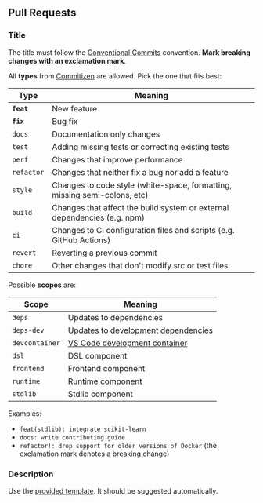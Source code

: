 ## Pull Requests

### Title

The title must follow the [Conventional Commits](https://www.conventionalcommits.org/en/v1.0.0/) convention. **Mark breaking changes with an exclamation mark**.

All **types** from [Commitizen](https://github.com/commitizen/conventional-commit-types/blob/master/index.json) are allowed. Pick the one that fits best:

| Type | Meaning |
|------|---------|
| **`feat`** | New feature |
| **`fix`** | Bug fix |
| `docs` | Documentation only changes |
| `test` | Adding missing tests or correcting existing tests |
| `perf` | Changes that improve performance |
| `refactor` | Changes that neither fix a bug nor add a feature |
| `style` | Changes to code style (white-space, formatting, missing semi-colons, etc) |
| `build` | Changes that affect the build system or external dependencies (e.g. npm) |
| `ci` | Changes to CI configuration files and scripts (e.g. GitHub Actions) |
| `revert` | Reverting a previous commit |
| `chore` | Other changes that don't modify src or test files |

Possible **scopes** are:

| Scope | Meaning |
|------|---------|
| `deps` | Updates to dependencies |
| `deps-dev` | Updates to development dependencies |
| `devcontainer` | [VS Code development container](https://code.visualstudio.com/docs/remote/containers) |
| `dsl` | DSL component |
| `frontend` | Frontend component |
| `runtime` | Runtime component |
| `stdlib` | Stdlib component |

Examples:

* `feat(stdlib): integrate scikit-learn`
* `docs: write contributing guide`
* `refactor!: drop support for older versions of Docker` (the exclamation mark denotes a breaking change)

### Description

Use the [provided template](./pull_request_template.md). It should be suggested automatically.
